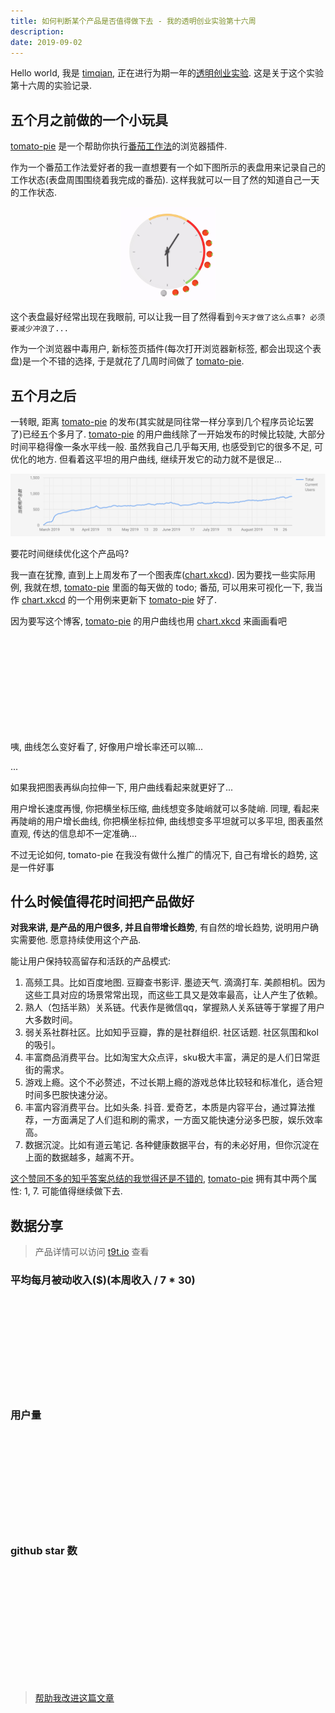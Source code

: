```yaml
---
title: 如何判断某个产品是否值得做下去 - 我的透明创业实验第十六周
description: 
date: 2019-09-02
---
```


Hello world, 我是 [timqian](https://github.com/timqian), 正在进行为期一年的[透明创业实验](https://blog.t9t.io/transparent-startup-experiment-2019-05-20/). 这是关于这个实验第十六周的实验记录.

## 五个月之前做的一个小玩具

[tomato-pie](https://github.com/t9tio/tomato-pie) 是一个帮助你执行[番茄工作法](https://zh.wikipedia.org/wiki/%E7%95%AA%E8%8C%84%E5%B7%A5%E4%BD%9C%E6%B3%95)的浏览器插件.

作为一个番茄工作法爱好者的我一直想要有一个如下图所示的表盘用来记录自己的工作状态(表盘周围围绕着我完成的番茄). 这样我就可以一目了然的知道自己一天的工作状态.

<img src="https://raw.githubusercontent.com/timqian/images/master/tomatopie-header.gif" style="display: block;margin-left: auto;margin-right: auto;width: 30%;">

这个表盘最好经常出现在我眼前, 可以让我一目了然得看到`今天才做了这么点事? 必须要减少冲浪了...`

作为一个浏览器中毒用户, 新标签页插件(每次打开浏览器新标签, 都会出现这个表盘)是一个不错的选择, 于是就花了几周时间做了 [tomato-pie](https://github.com/t9tio/tomato-pie).

## 五个月之后

一转眼, 距离 [tomato-pie](https://github.com/t9tio/tomato-pie) 的发布(其实就是同往常一样分享到几个程序员论坛罢了)已经五个多月了. [tomato-pie](https://github.com/t9tio/tomato-pie) 的用户曲线除了一开始发布的时候比较陡, 大部分时间平稳得像一条水平线一般. 虽然我自己几乎每天用, 也感受到它的很多不足, 可优化的地方. 但看着这平坦的用户曲线, 继续开发它的动力就不是很足...

![](https://raw.githubusercontent.com/timqian/images/master/20190902133034.png)

要花时间继续优化这个产品吗? 

我一直在犹豫, 直到上上周发布了一个图表库([chart.xkcd](https://github.com/timqian/chart.xkcd)). 因为要找一些实际用例, 我就在想, [tomato-pie](https://github.com/t9tio/tomato-pie) 里面的每天做的 todo; 番茄, 可以用来可视化一下, 我当作 [chart.xkcd](https://github.com/timqian/chart.xkcd) 的一个用例来更新下 [tomato-pie](https://github.com/t9tio/tomato-pie) 好了.

因为要写这个博客, [tomato-pie](https://github.com/t9tio/tomato-pie) 的用户曲线也用 [chart.xkcd](https://github.com/timqian/chart.xkcd) 来画画看吧

<svg id="tomatopie"></svg>

咦, 曲线怎么变好看了, 好像用户增长率还可以嘛...

...

如果我把图表再纵向拉伸一下, 用户曲线看起来就更好了...

用户增长速度再慢, 你把横坐标压缩, 曲线想变多陡峭就可以多陡峭. 同理, 看起来再陡峭的用户增长曲线, 你把横坐标拉伸, 曲线想变多平坦就可以多平坦, 图表虽然直观, 传达的信息却不一定准确...

不过无论如何, tomato-pie 在我没有做什么推广的情况下, 自己有增长的趋势, 这是一件好事

## 什么时候值得花时间把产品做好

**对我来讲, 是产品的用户很多, 并且自带增长趋势**, 有自然的增长趋势, 说明用户确实需要他. 愿意持续使用这个产品.

能让用户保持较高留存和活跃的产品模式:

1. 高频工具。比如百度地图. 豆瓣查书影评. 墨迹天气. 滴滴打车. 美颜相机。因为这些工具对应的场景常常出现，而这些工具又是效率最高，让人产生了依赖。
2. 熟人（包括半熟）关系链。代表作是微信qq，掌握熟人关系链等于掌握了用户大多数时间。
3. 弱关系社群社区。比如知乎豆瓣，靠的是社群组织. 社区话题. 社区氛围和kol的吸引。
4. 丰富商品消费平台。比如淘宝大众点评，sku极大丰富，满足的是人们日常逛街的需求。
5. 游戏上瘾。这个不必赘述，不过长期上瘾的游戏总体比较轻和标准化，适合短时间多巴胺快速分泌。
6. 丰富内容消费平台。比如头条. 抖音. 爱奇艺，本质是内容平台，通过算法推荐，一方面满足了人们逛和刷的需求，一方面又能快速分泌多巴胺，娱乐效率高。
7. 数据沉淀。比如有道云笔记. 各种健康数据平台，有的未必好用，但你沉淀在上面的数据越多，越离不开。

[这个赞同不多的知乎答案总结的我觉得还是不错的](https://www.zhihu.com/question/20267239/answer/418744810), [tomato-pie](https://github.com/t9tio/tomato-pie) 拥有其中两个属性: 1, 7. 可能值得继续做下去.

## 数据分享

> 产品详情可以访问 [t9t.io](https://t9t.io) 查看

### 平均每月被动收入($)(本周收入 / 7 * 30)
<svg id="incomeChart"></svg>

### 用户量
<svg id="userChart"></svg>

### github star 数
<svg id="starChart"></svg>

<br/>

> [帮助我改进这篇文章](https://github.com/t9tio/blog/blob/master/source/_posts/t9t-week16.md)

<script src="https://cdn.jsdelivr.net/npm/chart.xkcd@1.0.10/dist/chart.xkcd.min.js"></script>

<script>
var tp = document.getElementById('tomatopie');
new chartXkcd.XY(tp, {
  xLabel: 'Date',
  yLabel: 'Weekly active user',
  title: 'User count of tomato-pie',
  data: {
    datasets: [{
      label: 'users',
      data: [{"x":"2019-02-24","y":7},{"x":"2019-02-25","y":34},{"x":"2019-02-26","y":68},{"x":"2019-02-27","y":92},{"x":"2019-02-28","y":99},{"x":"2019-03-01","y":104},{"x":"2019-03-02","y":106},{"x":"2019-03-03","y":146},{"x":"2019-03-04","y":253},{"x":"2019-03-05","y":309},{"x":"2019-03-06","y":334},{"x":"2019-03-07","y":358},{"x":"2019-03-08","y":369},{"x":"2019-03-09","y":369},{"x":"2019-03-10","y":387},{"x":"2019-03-11","y":402},{"x":"2019-03-12","y":412},{"x":"2019-03-13","y":412},{"x":"2019-03-14","y":423},{"x":"2019-03-15","y":435},{"x":"2019-03-16","y":449},{"x":"2019-03-17","y":466},{"x":"2019-03-18","y":470},{"x":"2019-03-19","y":473},{"x":"2019-03-20","y":459},{"x":"2019-03-21","y":461},{"x":"2019-03-22","y":470},{"x":"2019-03-23","y":478},{"x":"2019-03-24","y":478},{"x":"2019-03-25","y":490},{"x":"2019-03-26","y":493},{"x":"2019-03-27","y":496},{"x":"2019-03-28","y":513},{"x":"2019-03-29","y":521},{"x":"2019-03-30","y":518},{"x":"2019-03-31","y":534},{"x":"2019-04-01","y":551},{"x":"2019-04-02","y":556},{"x":"2019-04-03","y":565},{"x":"2019-04-04","y":579},{"x":"2019-04-05","y":610},{"x":"2019-04-06","y":587},{"x":"2019-04-07","y":556},{"x":"2019-04-08","y":539},{"x":"2019-04-09","y":544},{"x":"2019-04-10","y":556},{"x":"2019-04-11","y":563},{"x":"2019-04-12","y":557},{"x":"2019-04-13","y":562},{"x":"2019-04-14","y":578},{"x":"2019-04-15","y":589},{"x":"2019-04-16","y":585},{"x":"2019-04-17","y":606},{"x":"2019-04-18","y":626},{"x":"2019-04-19","y":626},{"x":"2019-04-20","y":615},{"x":"2019-04-21","y":595},{"x":"2019-04-22","y":614},{"x":"2019-04-23","y":604},{"x":"2019-04-24","y":600},{"x":"2019-04-25","y":608},{"x":"2019-04-26","y":616},{"x":"2019-04-27","y":618},{"x":"2019-04-28","y":608},{"x":"2019-04-29","y":620},{"x":"2019-04-30","y":612},{"x":"2019-05-01","y":621},{"x":"2019-05-02","y":610},{"x":"2019-05-03","y":605},{"x":"2019-05-04","y":609},{"x":"2019-05-05","y":626},{"x":"2019-05-06","y":641},{"x":"2019-05-07","y":640},{"x":"2019-05-08","y":640},{"x":"2019-05-09","y":633},{"x":"2019-05-10","y":645},{"x":"2019-05-11","y":637},{"x":"2019-05-12","y":652},{"x":"2019-05-13","y":658},{"x":"2019-05-14","y":677},{"x":"2019-05-15","y":679},{"x":"2019-05-16","y":666},{"x":"2019-05-17","y":653},{"x":"2019-05-18","y":656},{"x":"2019-05-19","y":639},{"x":"2019-05-20","y":659},{"x":"2019-05-21","y":679},{"x":"2019-05-22","y":675},{"x":"2019-05-23","y":683},{"x":"2019-05-24","y":673},{"x":"2019-05-25","y":682},{"x":"2019-05-26","y":670},{"x":"2019-05-27","y":685},{"x":"2019-05-28","y":708},{"x":"2019-05-29","y":700},{"x":"2019-05-30","y":700},{"x":"2019-05-31","y":722},{"x":"2019-06-01","y":715},{"x":"2019-06-02","y":688},{"x":"2019-06-03","y":692},{"x":"2019-06-04","y":675},{"x":"2019-06-05","y":668},{"x":"2019-06-06","y":663},{"x":"2019-06-07","y":634},{"x":"2019-06-08","y":618},{"x":"2019-06-09","y":631},{"x":"2019-06-10","y":635},{"x":"2019-06-11","y":639},{"x":"2019-06-12","y":638},{"x":"2019-06-13","y":634},{"x":"2019-06-14","y":640},{"x":"2019-06-15","y":647},{"x":"2019-06-16","y":657},{"x":"2019-06-17","y":668},{"x":"2019-06-18","y":681},{"x":"2019-06-19","y":673},{"x":"2019-06-20","y":689},{"x":"2019-06-21","y":707},{"x":"2019-06-22","y":709},{"x":"2019-06-23","y":703},{"x":"2019-06-24","y":716},{"x":"2019-06-25","y":694},{"x":"2019-06-26","y":683},{"x":"2019-06-27","y":681},{"x":"2019-06-28","y":688},{"x":"2019-06-29","y":686},{"x":"2019-06-30","y":692},{"x":"2019-07-01","y":696},{"x":"2019-07-02","y":701},{"x":"2019-07-03","y":731},{"x":"2019-07-04","y":714},{"x":"2019-07-05","y":720},{"x":"2019-07-06","y":726},{"x":"2019-07-07","y":718},{"x":"2019-07-08","y":711},{"x":"2019-07-09","y":714},{"x":"2019-07-10","y":717},{"x":"2019-07-11","y":712},{"x":"2019-07-12","y":712},{"x":"2019-07-13","y":709},{"x":"2019-07-14","y":698},{"x":"2019-07-15","y":713},{"x":"2019-07-16","y":709},{"x":"2019-07-17","y":717},{"x":"2019-07-18","y":712},{"x":"2019-07-19","y":733},{"x":"2019-07-20","y":731},{"x":"2019-07-21","y":730},{"x":"2019-07-22","y":724},{"x":"2019-07-23","y":750},{"x":"2019-07-24","y":748},{"x":"2019-07-25","y":760},{"x":"2019-07-26","y":757},{"x":"2019-07-27","y":774},{"x":"2019-07-28","y":783},{"x":"2019-07-29","y":791},{"x":"2019-07-30","y":789},{"x":"2019-07-31","y":784},{"x":"2019-08-01","y":791},{"x":"2019-08-02","y":789},{"x":"2019-08-03","y":779},{"x":"2019-08-04","y":790},{"x":"2019-08-05","y":770},{"x":"2019-08-06","y":782},{"x":"2019-08-07","y":783},{"x":"2019-08-08","y":778},{"x":"2019-08-09","y":794},{"x":"2019-08-10","y":803},{"x":"2019-08-11","y":796},{"x":"2019-08-12","y":811},{"x":"2019-08-13","y":804},{"x":"2019-08-14","y":811},{"x":"2019-08-15","y":822},{"x":"2019-08-16","y":825},{"x":"2019-08-17","y":829},{"x":"2019-08-18","y":824},{"x":"2019-08-19","y":852},{"x":"2019-08-20","y":865},{"x":"2019-08-21","y":862},{"x":"2019-08-22","y":883},{"x":"2019-08-23","y":887},{"x":"2019-08-24","y":898},{"x":"2019-08-25","y":894},{"x":"2019-08-26","y":860},{"x":"2019-08-27","y":867},{"x":"2019-08-28","y":880},{"x":"2019-08-29","y":901},{"x":"2019-08-30","y":909},{"x":"2019-08-31","y":911}]
    }]
  },
  options: {
    showLine: true,
    dotSize: 0.05,
    xTickCount: 5,
    timeFormat: 'YYYY-MM-DD',
  }
})
</script>

<script>
var usersvg = document.getElementById('userChart');
var starsvg = document.getElementById('starChart');
var incomesvg = document.getElementById('incomeChart');

new chartXkcd.XY(usersvg, {
  xLabel: 'weeks',
  data: {
      datasets: [{
          label: 'wewe',
          data: [{x:3,y:0},{x:4,y:60},{x:5,y:80},{x:6,y:91},{x:7,y:95},{x:8,y:95},{x:9,y:103},{x:10,y:103},{x:11,y:103},{x:12,y:103},{x:13,y:103},{x:14,y:103},{x:15,y:103}]
      },{
          label: 'open source jobs',
          data: [{x:0,y:39},{x:1,y:60},{x:2,y:62},{x:3,y:80},{x:4,y:101},{x:5,y:105},{x:6,y:109},{x:7,y:111},{x:8,y:113},{x:9,y:114},{x:10,y:119},{x:11,y:121},{x:12,y:122},{x:13,y:123},{x:14,y:123},{x:15,y:127}]
      },{
          label: 'tomato-pie',
          data: [{x:0,y:653},{x:1,y:673},{x:2,y:722},{x:3,y:634},{x:4,y:647},{x:5,y:705},{x:6,y:681},{x:7,y:714},{x:8,y:712},{x:9,y:733},{x:10,y:774},{x:11,y:779},{x:12,y:801},{x:13,y:821},{x:14,y:898},{x:15,y:911}]
      },{
          label: 'star-history',
          data: [{x:0,y:21},{x:1,y:21},{x:2,y:28},{x:3,y:33},{x:4,y:33},{x:5,y:34},{x:6,y:39},{x:7,y:38},{x:8,y:40},{x:9,y:47},{x:10,y:48},{x:11,y:50},{x:12,y:61},{x:13,y:58},{x:14,y:55},{x:15,y:57}]
      }]
  },
  options: {
    showLine: true,
    dotSize: 0.5,
    xTickCount: 5,
  }
});

new chartXkcd.XY(starsvg, {
  xLabel: 'weeks',
  data: {
    datasets: [{
        label: 'wewe',
        data: [{x:4,y:0},{x:5,y:11},{x:6,y:33},{x:7,y:57},{x:8,y:70},{x:9,y:77},{x:10,y:78},{x:11,y:102},{x:12,y:103},{x:13,y:108},{x:14,y:111},{x:15,y:114}]
    },{
        label: 'open source jobs',
        data: [{x:0,y:731},{x:1,y:764},{x:2,y:763},{x:3,y:821},{x:4,y:872},{x:5,y:891},{x:6,y:898},{x:7,y:903},{x:8,y:934},{x:9,y:940},{x:10,y:956},{x:11,y:962},{x:12,y:966},{x:13,y:967},{x:14,y:976},{x:15,y:980}]
    },{
        label: 'tomato-pie',
        data: [{x:0,y:107},{x:1,y:113},{x:2,y:117},{x:3,y:118},{x:4,y:125},{x:5,y:126},{x:6,y:128},{x:7,y:129},{x:8,y:134},{x:9,y:134},{x:10,y:136},{x:11,y:136},{x:12,y:139},{x:13,y:139},{x:14,y:141},{x:15,y:148}]
    },{
        label: 'star-history',
        data: [{x:0,y:921},{x:1,y:998},{x:2,y:1110},{x:3,y:1129},{x:4,y:1154},{x:5,y:1178},{x:6,y:1190},{x:7,y:1216},{x:8,y:1238},{x:9,y:1246},{x:10,y:1276},{x:11,y:1291},{x:12,y:1299},{x:13,y:1308},{x:14,y:1328},{x:15,y:1343}]
    }, {
        label: 'chart.xkcd',
        data: [{x:12,y:3},{x:13,y:500},{x:14,y:3069},{x:15,y:3764}]
    }]
  },
  options: {
    showLine: true,
    dotSize: 0.5,
    xTickCount: 5,
  }
});

new chartXkcd.XY(incomesvg, {
  xLabel: 'weeks',
  data: {
    datasets: [{
        label: 'star-history',
        data: [{x:0,y:0.69},{x:1,y:0},{x:2,y:25.7},{x:3,y:12.8},{x:4,y:0},{x:5,y:8.571428571428571},{x:6,y:4.285714285714286},{x:7,y:4.285714285714286},{x:8,y:8.571428571428571},{x:9,y:8.571428571428571},{x:10,y:4.285714285714286},{x:11,y:17.142857142857142},{x:12,y:8.571428571428571},{x:13,y:3/7*30},{x:14,y:1/7*30},{x:15,y:3/7*30}]
    }, {
        label: 'patron',
        data: [{x:10,y:0},{x:11,y:1},{x:12,y:1},{x:13,y:2},{x:14,y:8},{x:15,y:8}]
    }]
  },
  options: {
    showLine: true,
    dotSize: 0.5,
    xTickCount: 5,
  },
});

</script>

